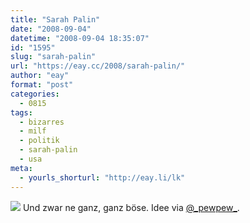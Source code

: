 ```yaml
---
title: "Sarah Palin"
date: "2008-09-04"
datetime: "2008-09-04 18:35:07"
id: "1595"
slug: "sarah-palin"
url: "https://eay.cc/2008/sarah-palin/"
author: "eay"
format: "post"
categories:
  - 0815
tags:
  - bizarres
  - milf
  - politik
  - sarah-palin
  - usa
meta:
  - yourls_shorturl: "http://eay.li/lk"
---
```


![](/uploads/2008/palinmilf.jpg) Und zwar ne ganz, ganz böse. Idee via [@\_pewpew\_](http://twitter.com/_pewpew_/statuses/909536607).
